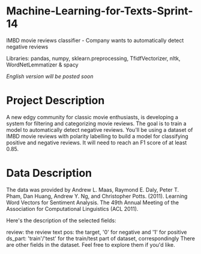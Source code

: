 # Machine-Learning-for-Texts-Sprint-14
IMBD movie reviews classifier - Company wants to automatically detect negative reviews

Libraries: pandas, numpy, sklearn.preprocessing, TfidfVectorizer, nltk, WordNetLemmatizer & spacy

*English version will be posted soon*

# Project Description
A new edgy community for classic movie enthusiasts, is developing a system for filtering and categorizing movie reviews. The goal is to train a model to automatically detect negative reviews. You'll be using a dataset of IMBD movie reviews with polarity labelling to build a model for classifying positive and negative reviews. It will need to reach an F1 score of at least 0.85.

# Data Description

The data was provided by Andrew L. Maas, Raymond E. Daly, Peter T. Pham, Dan Huang, Andrew Y. Ng, and Christopher Potts. (2011). Learning Word Vectors for Sentiment Analysis. The 49th Annual Meeting of the Association for Computational Linguistics (ACL 2011).

Here's the description of the selected fields:

review: the review text
pos: the target, '0' for negative and '1' for positive
ds_part: 'train'/'test' for the train/test part of dataset, correspondingly
There are other fields in the dataset. Feel free to explore them if you'd like.
